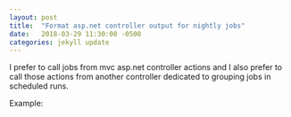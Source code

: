 ```yaml
---
layout: post
title:  "Format asp.net controller output for nightly jobs"
date:   2018-03-29 11:30:00 -0500
categories: jekyll update
---
```


I prefer to call jobs from mvc asp.net controller actions and I also prefer to call those actions from another 
controller dedicated to grouping jobs in scheduled runs.

Example:

